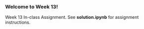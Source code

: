 ### Welcome to Week 13!
Week 13 In-class Assignment. See **solution.ipynb** for assignment instructions.

